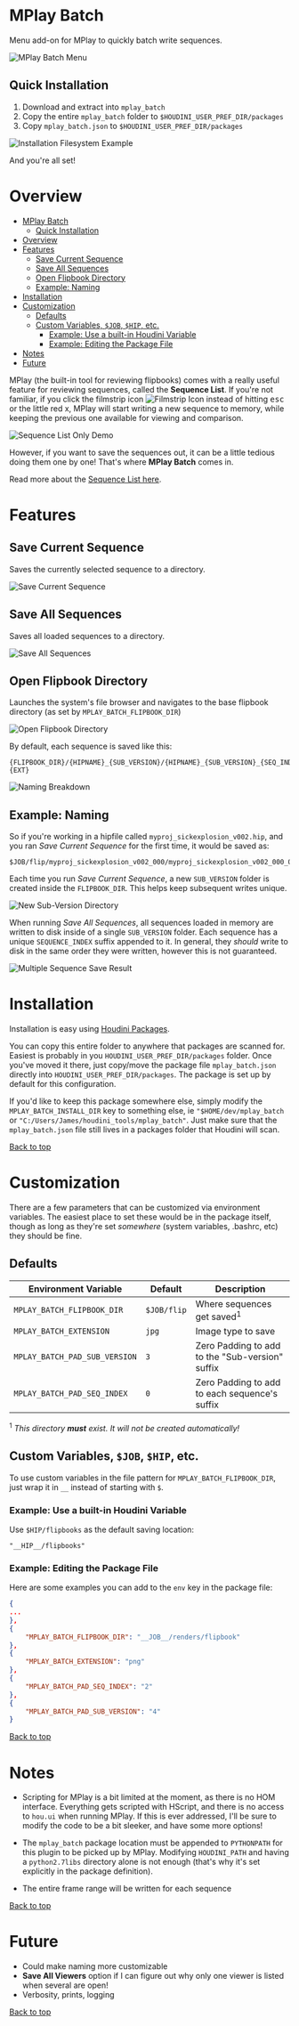# MPlay Batch

Menu add-on for MPlay to quickly batch write sequences.

![MPlay Batch Menu](/assets/images/menu.png)

## Quick Installation ##

1. Download and extract into `mplay_batch`
2. Copy the entire `mplay_batch` folder to `$HOUDINI_USER_PREF_DIR/packages`
3. Copy `mplay_batch.json` to `$HOUDINI_USER_PREF_DIR/packages`

![Installation Filesystem Example](/assets/images/installation_example.png)

And you're all set!

# Overview #
- [MPlay Batch](#mplay-batch)
	- [Quick Installation](#quick-installation)
- [Overview](#overview)
- [Features](#features)
	- [Save Current Sequence](#save-current-sequence)
	- [Save All Sequences](#save-all-sequences)
	- [Open Flipbook Directory](#open-flipbook-directory)
	- [Example: Naming](#example-naming)
- [Installation](#installation)
- [Customization](#customization)
	- [Defaults](#defaults)
	- [Custom Variables, `$JOB`, `$HIP`, etc.](#custom-variables-job-hip-etc)
		- [Example: Use a built-in Houdini Variable](#example-use-a-built-in-houdini-variable)
		- [Example: Editing the Package File](#example-editing-the-package-file)
- [Notes](#notes)
- [Future](#future)


MPlay (the built-in tool for reviewing flipbooks) comes with a really useful
feature for reviewing sequences, called the __Sequence List__. If you're not
familiar, if you click the filmstrip icon ![Filmstrip
Icon](/assets/images/filmstrip_icon.png) instead of hitting <kbd>esc</kbd> or the
little red x, MPlay will start writing a new sequence to memory, while keeping
the previous one available for viewing and comparison.

![Sequence List Only Demo](/assets/images/sequence_list_only.gif)

However, if you want to save the sequences out, it can be a little tedious doing
them one by one! That's where __MPlay Batch__ comes in.


Read more about the [Sequence
List here](https://www.sidefx.com/docs/houdini/mplay/mplay_sequence_dialog.html).


# Features #
## Save Current Sequence ##

Saves the currently selected sequence to a directory.

![Save Current Sequence](/assets/images/save_current_repeat.gif)

## Save All Sequences ##

Saves all loaded sequences to a directory.

![Save All Sequences](/assets/images/save_all.gif)

## Open Flipbook Directory ##

Launches the system's file browser and navigates to the base flipbook directory (as set by `MPLAY_BATCH_FLIPBOOK_DIR`)

![Open Flipbook Directory](/assets/images/open_flipbook_dir.gif)

By default, each sequence is saved like this:

```
{FLIPBOOK_DIR}/{HIPNAME}_{SUB_VERSION}/{HIPNAME}_{SUB_VERSION}_{SEQ_INDEX}.$F.{EXT}
```

![Naming Breakdown](/assets/images/name_breakdown.png)

## Example: Naming ##

So if you're working in a hipfile called `myproj_sickexplosion_v002.hip`, and you ran _Save Current Sequence_ for the first time, it would be saved as:

```
$JOB/flip/myproj_sickexplosion_v002_000/myproj_sickexplosion_v002_000_0.$F.jpg
```

Each time you run _Save Current Sequence_, a new `SUB_VERSION` folder is created inside the `FLIPBOOK_DIR`. This helps keep subsequent writes unique.

![New Sub-Version Directory](/assets/images/new_sub_version.png)

When running _Save All Sequences_, all sequences loaded in memory are written to disk inside of a single `SUB_VERSION` folder. Each sequence has a unique `SEQUENCE_INDEX` suffix appended to it. In general, they _should_ write to disk in the same order they were written, however this is not guaranteed.

![Multiple Sequence Save Result](/assets/images/multi_sequence_scroll.png)



# Installation #

Installation is easy using [Houdini Packages](https://www.sidefx.com/docs/houdini/ref/plugins.html).

You can copy this entire folder to anywhere that packages are scanned for. Easiest is probably in you `HOUDINI_USER_PREF_DIR/packages` folder. Once you've moved it there, just copy/move the package file `mplay_batch.json` directly into `HOUDINI_USER_PREF_DIR/packages`. The package is set up by default for this configuration.

If you'd like to keep this package somewhere else, simply modify the `MPLAY_BATCH_INSTALL_DIR` key to something else, ie `"$HOME/dev/mplay_batch` or `"C:/Users/James/houdini_tools/mplay_batch"`. Just make sure that the `mplay_batch.json` file still lives in a packages folder that Houdini will scan.

[Back to top](#overview)

# Customization #

There are a few parameters that can be customized via environment variables. The easiest place to set these would be in the package itself, though as long as they're set _somewhere_ (system variables, .bashrc, etc) they should be fine.

## Defaults ##

| Environment Variable          | Default     | Description                                     |
| ----------------------------- | ----------- | ----------------------------------------------- |
| `MPLAY_BATCH_FLIPBOOK_DIR`    | `$JOB/flip` | Where sequences get saved<sup>1</sup>           |
| `MPLAY_BATCH_EXTENSION`       | `jpg`       | Image type to save                              |
| `MPLAY_BATCH_PAD_SUB_VERSION` | `3`         | Zero Padding to add to the "Sub-version" suffix |
| `MPLAY_BATCH_PAD_SEQ_INDEX`   | `0`         | Zero Padding to add to each sequence's suffix   |

<sup>1</sup> *This directory __must__ exist. It will not be created automatically!*

## Custom Variables, `$JOB`, `$HIP`, etc. ##

To use custom variables in the file pattern for `MPLAY_BATCH_FLIPBOOK_DIR`, just wrap it in `__` instead of starting with `$`.

### Example: Use a built-in Houdini Variable ###

Use `$HIP/flipbooks` as the default saving location:

`"__HIP__/flipbooks"`


### Example: Editing the Package File ###

Here are some examples you can add to the `env` key in the package file:

```json
{
...
},
{
	"MPLAY_BATCH_FLIPBOOK_DIR": "__JOB__/renders/flipbook"
},
{
	"MPLAY_BATCH_EXTENSION": "png"
},
{
	"MPLAY_BATCH_PAD_SEQ_INDEX": "2"
},
{
	"MPLAY_BATCH_PAD_SUB_VERSION": "4"
}
```

[Back to top](#overview)

# Notes #

* Scripting for MPlay is a bit limited at the moment, as there is no HOM interface. Everything gets scripted with HScript, and there is no access to `hou.ui` when running MPlay. If this is ever addressed, I'll be sure to modify the code to be a bit sleeker, and have some more options!

* The `mplay_batch` package location must be appended to `PYTHONPATH` for this plugin to be picked up by MPlay. Modifying `HOUDINI_PATH` and having a `python2.7libs` directory alone is not enough (that's why it's set explicitly in the package definition).

* The entire frame range will be written for each sequence

[Back to top](#overview)

# Future #

* Could make naming more customizable
* __Save All Viewers__ option if I can figure out why only one viewer is listed when several are open!
* Verbosity, prints, logging

[Back to top](#overview)